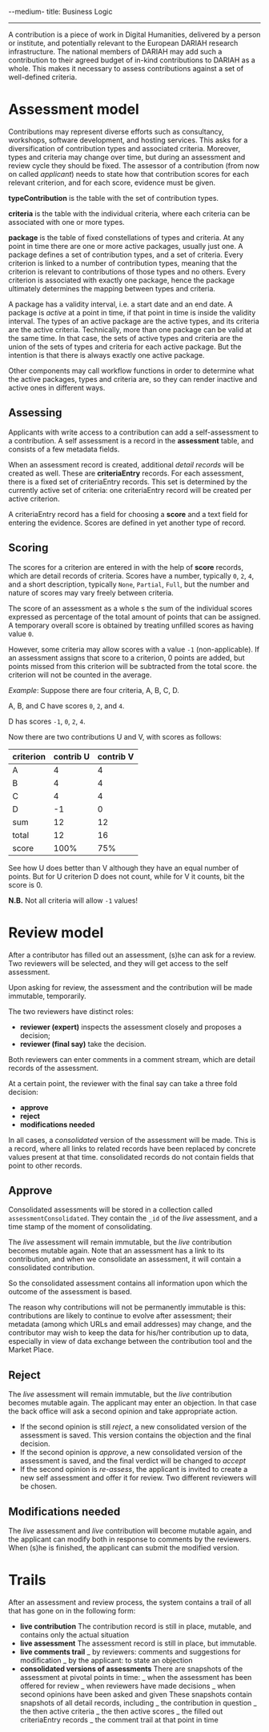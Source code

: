 --medium- title: Business Logic

---

A contribution is a piece of work in Digital Humanities, delivered by a person
or institute, and potentially relevant to the European DARIAH research
infrastructure. The national members of DARIAH may add such a contribution to
their agreed budget of in-kind contributions to DARIAH as a whole. This makes it
necessary to assess contributions against a set of well-defined criteria.

# Assessment model

Contributions may represent diverse efforts such as consultancy, workshops,
software development, and hosting services. This asks for a diversification of
contribution types and associated criteria. Moreover, types and criteria may
change over time, but during an assessment and review cycle they should be
fixed. The assessor of a contribution (from now on called _applicant_) needs to
state how that contribution scores for each relevant criterion, and for each
score, evidence must be given.

**typeContribution** is the table with the set of contribution types.

**criteria** is the table with the individual criteria, where each criteria can
be associated with one or more types.

**package** is the table of fixed constellations of types and criteria. At any
point in time there are one or more active packages, usually just one. A package
defines a set of contribution types, and a set of criteria. Every criterion is
linked to a number of contribution types, meaning that the criterion is relevant
to contributions of those types and no others. Every criterion is associated
with exactly one package, hence the package ultimately determines the mapping
between types and criteria.

A package has a validity interval, i.e. a start date and an end date. A package
is _active_ at a point in time, if that point in time is inside the validity
interval. The types of an active package are the active types, and its criteria
are the active criteria. Technically, more than one package can be valid at the
same time. In that case, the sets of active types and criteria are the union of
the sets of types and criteria for each active package. But the intention is
that there is always exactly one active package.

Other components may call workflow functions in order to determine what the
active packages, types and criteria are, so they can render inactive and active
ones in different ways.

## Assessing

Applicants with write access to a contribution can add a self-assessment to a
contribution. A self assessment is a record in the **assessment** table, and
consists of a few metadata fields.

When an assessment record is created, additional _detail records_ will be
created as well. These are **criteriaEntry** records. For each assessment, there
is a fixed set of criteriaEntry records. This set is determined by the currently
active set of criteria: one criteriaEntry record will be created per active
criterion.

A criteriaEntry record has a field for choosing a **score** and a text field for
entering the evidence. Scores are defined in yet another type of record.

## Scoring

The scores for a criterion are entered in with the help of **score** records,
which are detail records of criteria. Scores have a number, typically `0`, `2`,
`4`, and a short description, typically `None`, `Partial`, `Full`, but the
number and nature of scores may vary freely between criteria.

The score of an assessment as a whole s the sum of the individual scores
expressed as percentage of the total amount of points that can be assigned. A
temporary overall score is obtained by treating unfilled scores as having value
`0`.

However, some criteria may allow scores with a value `-1` (non-applicable). If
an assessment assigns that score to a criterion, 0 points are added, but points
missed from this criterion will be subtracted from the total score. the
criterion will not be counted in the average.

_Example_: Suppose there are four criteria, A, B, C, D.

A, B, and C have scores `0`, `2`, and `4`.

D has scores `-1`, `0`, `2`, `4`.

Now there are two contributions U and V, with scores as follows:

| criterion | contrib U | contrib V |
| --------- | --------- | --------- |
| A         | 4         | 4         |
| B         | 4         | 4         |
| C         | 4         | 4         |
| D         | -1        | 0         |
| sum       | 12        | 12        |
| total     | 12        | 16        |
| score     | 100%      | 75%       |

See how U does better than V although they have an equal number of points. But
for U criterion D does not count, while for V it counts, bit the score is 0.

**N.B.** Not all criteria will allow `-1` values!

# Review model

After a contributor has filled out an assessment, (s)he can ask for a review.
Two reviewers will be selected, and they will get access to the self assessment.

Upon asking for review, the assessment and the contribution will be made
immutable, temporarily.

The two reviewers have distinct roles:

* **reviewer (expert)** inspects the assessment closely and proposes a decision;
* **reviewer (final say)** take the decision.

Both reviewers can enter comments in a comment stream, which are detail records
of the assessment.

At a certain point, the reviewer with the final say can take a three fold
decision:

* **approve**
* **reject**
* **modifications needed**

In all cases, a _consolidated_ version of the assessment will be made. This is a
record, where all links to related records have been replaced by concrete values
present at that time. consolidated records do not contain fields that point to
other records.

## Approve

Consolidated assessments will be stored in a collection called
`assessmentConsolidated`. They contain the `_id` of the _live_ assessment, and a
time stamp of the moment of consolidating.

The _live_ assessment will remain immutable, but the _live_ contribution becomes
mutable again. Note that an assessment has a link to its contribution, and when
we consolidate an assessment, it will contain a consolidated contribution.

So the consolidated assessment contains all information upon which the outcome
of the assessment is based.

The reason why contributions will not be permanently immutable is this:
contributions are likely to continue to evolve after assessment; their metadata
(among which URLs and email addresses) may change, and the contributor may wish
to keep the data for his/her contribution up to data, especially in view of data
exchange between the contribution tool and the Market Place.

## Reject

The _live_ assessment will remain immutable, but the _live_ contribution becomes
mutable again. The applicant may enter an objection. In that case the back
office will ask a second opinion and take appropriate action.

* If the second opinion is still _reject_, a new consolidated version of the
	assessment is saved. This version contains the objection and the final
	decision.
* If the second opinion is _approve_, a new consolidated version of the
	assessment is saved, and the final verdict will be changed to _accept_
* If the second opinion is _re-assess_, the applicant is invited to create a new
	self assessment and offer it for review. Two different reviewers will be
	chosen.

## Modifications needed

The _live_ assessment and _live_ contribution will become mutable again, and the
applicant can modify both in response to comments by the reviewers. When (s)he
is finished, the applicant can submit the modified version.

# Trails

After an assessment and review process, the system contains a trail of all that
has gone on in the following form:

* **live contribution** The contribution record is still in place, mutable, and
	contains only the actual situation
* **live assessment** The assessment record is still in place, but immutable.
* **live comments trail** _ by reviewers: comments and suggestions for
	modification _ by the applicant: to state an objection
* **consolidated versions of assessments** There are snapshots of the assessment
	at pivotal points in time: _ when the assessment has been offered for review _
	when reviewers have made decisions _ when second opinions have been asked and
	given These snapshots contain snapshots of all detail records, including _ the
	contribution in question _ the then active criteria _ the then active scores _
	the filled out criteriaEntry records _ the comment trail at that point in time
